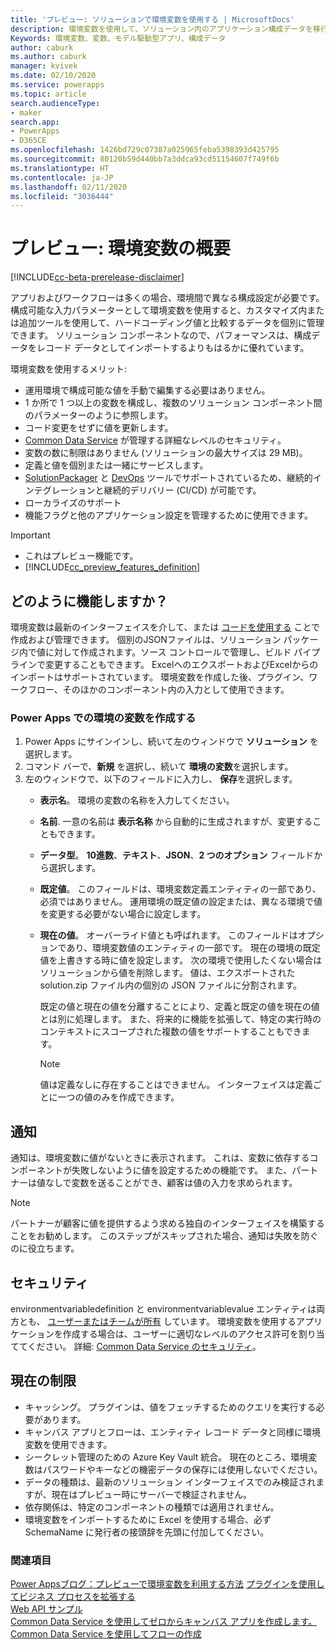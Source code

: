 ```yaml
---
title: 'プレビュー: ソリューションで環境変数を使用する | MicrosoftDocs'
description: 環境変数を使用して、ソリューション内のアプリケーション構成データを移行します。
Keywords: 環境変数、変数、モデル駆動型アプリ、構成データ
author: caburk
ms.author: caburk
manager: kvivek
ms.date: 02/10/2020
ms.service: powerapps
ms.topic: article
search.audienceType:
- maker
search.app:
- PowerApps
- D365CE
ms.openlocfilehash: 1426bd729c07387a025965feba5398393d425795
ms.sourcegitcommit: 80120b59d440bb7a3ddca93cd51154607f749f6b
ms.translationtype: HT
ms.contentlocale: ja-JP
ms.lasthandoff: 02/11/2020
ms.locfileid: "3036444"
---
```

# <a name="preview-environment-variables-overview"></a>プレビュー: 環境変数の概要 

[!INCLUDE[cc-beta-prerelease-disclaimer](../../includes/cc-beta-prerelease-disclaimer.md)]

アプリおよびワークフローは多くの場合、環境間で異なる構成設定が必要です。 構成可能な入力パラメーターとして環境変数を使用すると、カスタマイズ内または追加ツールを使用して、ハードコーディング値と比較するデータを個別に管理できます。 ソリューション コンポーネントなので、パフォーマンスは、構成データをレコード データとしてインポートするよりもはるかに優れています。

環境変数を使用するメリット:
- 運用環境で構成可能な値を手動で編集する必要はありません。
- 1 か所で 1 つ以上の変数を構成し、複数のソリューション コンポーネント間のパラメーターのように参照します。
- コード変更をせずに値を更新します。
- [Common Data Service](https://docs.microsoft.com/powerapps/maker/common-data-service/data-platform-intro) が管理する詳細なレベルのセキュリティ。
- 変数の数に制限はありません (ソリューションの最大サイズは 29 MB)。
- 定義と値を個別または一緒にサービスします。
- [SolutionPackager](/powerapps/developer/common-data-service/compress-extract-solution-file-solutionpackager) と [DevOps](/powerapps/developer/common-data-service/build-tools-overview) ツールでサポートされているため、継続的インテグレーションと継続的デリバリー (CI/CD) が可能です。
- ローカライズのサポート
- 機能フラグと他のアプリケーション設定を管理するために使用できます。

> [!IMPORTANT]
> - これはプレビュー機能です。
> - [!INCLUDE[cc_preview_features_definition](../../includes/cc-preview-features-definition.md)] 

## <a name="how-do-they-work"></a>どのように機能しますか？
環境変数は最新のインターフェイスを介して、または [コードを使用する](https://docs.microsoft.com/powerapps/developer/common-data-service/work-with-data-cds) ことで作成および管理できます。 個別のJSONファイルは、ソリューション パッケージ内で値に対して作成されます。ソース コントロールで管理し、ビルド パイプラインで変更することもできます。 ExcelへのエクスポートおよびExcelからのインポートはサポートされています。 環境変数を作成した後、プラグイン、ワークフロー、そのほかのコンポーネント内の入力として使用できます。 

### <a name="create-an-environment-variable-in-power-apps"></a>Power Apps での環境の変数を作成する
1. Power Apps にサインインし、続いて左のウィンドウで **ソリューション** を選択します。 
2. コマンド バーで、**新規** を選択し、続いて **環境の変数**を選択します。 
3. 左のウィンドウで、以下のフィールドに入力し、 **保存**を選択します。  
   - **表示名**。 環境の変数の名称を入力してください。 
   - **名前**. 一意の名前は **表示名称** から自動的に生成されますが、変更することもできます。 
   - **データ型**。 **10進数**、**テキスト**、**JSON**、**2 つのオプション** フィールドから選択します。 
   - **既定値**。 このフィールドは、環境変数定義エンティティの一部であり、必須ではありません。 運用環境の既定値の設定または、異なる環境で値を変更する必要がない場合に設定します。 
   - **現在の値**。 オーバーライド値とも呼ばれます。 このフィールドはオプションであり、環境変数値のエンティティの一部です。 現在の環境の既定値を上書きする時に値を設定します。 次の環境で使用したくない場合はソリューションから値を削除します。 値は、エクスポートされた solution.zip ファイル内の個別の JSON ファイルに分割されます。 

      既定の値と現在の値を分離することにより、定義と既定の値を現在の値とは別に処理します。 また、将来的に機能を拡張して、特定の実行時のコンテキストにスコープされた複数の値をサポートすることもできます。

      >[!NOTE]
      > 値は定義なしに存在することはできません。 インターフェイスは定義ごとに一つの値のみを作成できます。 

## <a name="notifications"></a>通知
通知は、環境変数に値がないときに表示されます。 これは、変数に依存するコンポーネントが失敗しないように値を設定するための機能です。 また、パートナーは値なしで変数を送ることができ、顧客は値の入力を求められます。

>[!NOTE]
> パートナーが顧客に値を提供するよう求める独自のインターフェイスを構築することをお勧めします。 このステップがスキップされた場合、通知は失敗を防ぐのに役立ちます。 

## <a name="security"></a>セキュリティ
environmentvariabledefinition と environmentvariablevalue エンティティは両方とも、 [ユーザーまたはチームが所有](https://docs.microsoft.com/powerapps/maker/common-data-service/types-of-entities) しています。 環境変数を使用するアプリケーションを作成する場合は、ユーザーに適切なレベルのアクセス許可を割り当ててください。 詳細: [Common Data Service のセキュリティ](https://docs.microsoft.com/power-platform/admin/wp-security)。 

## <a name="current-limitations"></a>現在の制限
- キャッシング。 プラグインは、値をフェッチするためのクエリを実行する必要があります。 
- キャンバス アプリとフローは、エンティティ レコード データと同様に環境変数を使用できます。 <!-- In the future we plan to build additional actions into canvas app and flow designers. This will simplify authoring and provide better visibility into environment variables being used by a specific app or flow. -->
- シークレット管理のための Azure Key Vault 統合。 現在のところ、環境変数はパスワードやキーなどの機密データの保存には使用しないでください。
- データの種類は、最新のソリューション インターフェイスでのみ検証されますが、現在はプレビュー時にサーバーで検証されません。 
- 依存関係は、特定のコンポーネントの種類では適用されません。
- 環境変数をインポートするために Excel を使用する場合、必ず SchemaName に発行者の接頭辞を先頭に付加してください。

### <a name="see-also"></a>関連項目
[Power Appsブログ：プレビューで環境変数を利用する方法](https://powerapps.microsoft.com/blog/environment-variables-available-in-preview/)
[プラグインを使用してビジネス プロセスを拡張する](https://docs.microsoft.com/powerapps/developer/common-data-service/plug-ins) </BR>
[Web API サンプル](https://docs.microsoft.com/powerapps/developer/common-data-service/webapi/web-api-samples) </BR>
[Common Data Service を使用してゼロからキャンバス アプリを作成します。](https://docs.microsoft.com/powerapps/maker/canvas-apps/data-platform-create-app-scratch) </BR>
[Common Data Service を使用してフローの作成](https://docs.microsoft.com/flow/connection-cds)
